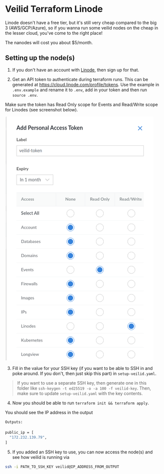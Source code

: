 # Veilid Terraform Linode

Linode doesn't have a free tier, but it's still very cheap compared to the big 3 (AWS/GCP/Azure), so if you wanna run some veilid nodes on the cheap in the lesser cloud, you've come to the right place!

The nanodes will cost you about $5/month.

## Setting up the node(s)

1. If you don't have an account with [Linode](https://www.linode.com/), then sign up for that.

2. Get an API token to authenticate during terraform runs. This can be generated at https://cloud.linode.com/profile/tokens. Use the example in `.env.example` and rename it to `.env`, add in your token and then run `source .env`.

Make sure the token has Read Only scope for Events and Read/Write scope for Linodes (see screenshot below).

![linode token scopes](linode_token_scopes.png)

3. Fill in the value for your SSH key (if you want to be able to SSH in and poke around. If you don't, then just skip this part) in `setup-veilid.yaml`.

> If you want to use a separate SSH key, then generate one in this folder like `ssh-keygen -t ed25519 -o -a 100 -f veilid-key`. Then, make sure to update `setup-veilid.yaml` with the key contents.

4. Now you should be able to run `terraform init && terraform apply`.

You should see the IP address in the output

```sh
Outputs:

public_ip = [
  "172.232.139.79",
]
```

5. If you added an SSH key to use, you can now access the node(s) and see how veilid is running via

```sh
ssh -i PATH_TO_SSH_KEY veilid@IP_ADDRESS_FROM_OUTPUT
```
